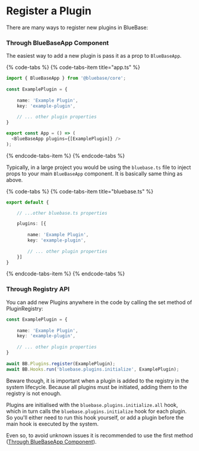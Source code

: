 # Register a Plugin

There are many ways to register new plugins in BlueBase:

### Through BlueBaseApp Component

The easiest way to add a new plugin is pass it as a prop to `BlueBaseApp`.

{% code-tabs %}
{% code-tabs-item title="app.ts" %}
```typescript
import { BlueBaseApp } from '@bluebase/core';
​
const ExamplePlugin = {
​
    name: 'Example Plugin',
    key: 'example-plugin',
​
    // ... other plugin properties
}

export const App = () => (
  <BlueBaseApp plugins={[ExamplePlugin]} />
);
```
{% endcode-tabs-item %}
{% endcode-tabs %}

Typically, in a large project you would be using the `bluebase.ts` file to inject props to your main `BlueBaseApp` component. It is basically same thing as above.

{% code-tabs %}
{% code-tabs-item title="bluebase.ts" %}
```typescript
export default {

    // ...other bluebase.ts properties

    plugins: [{
​
        name: 'Example Plugin',
        key: 'example-plugin',
    ​
        // ... other plugin properties
    }]
}
```
{% endcode-tabs-item %}
{% endcode-tabs %}

### Through Registry API

You can add new Plugins anywhere in the code by calling the set method of PluginRegistry:

```typescript
const ExamplePlugin = {
​
    name: 'Example Plugin',
    key: 'example-plugin',
​
    // ... other plugin properties
}
​
await BB.Plugins.register(ExamplePlugin);
await BB.Hooks.run('bluebase.plugins.initialize', ExamplePlugin);
```

Beware though, it is important when a plugin is added to the registry in the system lifecycle. Because all plugins must be initiated, adding them to the registry is not enough. 

Plugins are initialised with the `bluebase.plugins.initialize.all` hook, which in turn calls the `bluebase.plugins.initialize` hook for each plugin. So you'll either need to run this hook yourself, or add a plugin before the main hook is executed by the system.

Even so, to avoid unknown issues it is recommended to use the first method \([Through BlueBaseApp Component](register-a-plugin.md#through-bluebaseapp-component)\).

